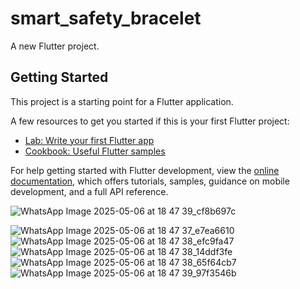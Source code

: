 # smart_safety_bracelet

A new Flutter project.

## Getting Started

This project is a starting point for a Flutter application.

A few resources to get you started if this is your first Flutter project:

- [Lab: Write your first Flutter app](https://docs.flutter.dev/get-started/codelab)
- [Cookbook: Useful Flutter samples](https://docs.flutter.dev/cookbook)

For help getting started with Flutter development, view the
[online documentation](https://docs.flutter.dev/), which offers tutorials,
samples, guidance on mobile development, and a full API reference.

![WhatsApp Image 2025-05-06 at 18 47 39_cf8b697c](https://github.com/user-attachments/assets/e13fcf5d-2ee4-49fb-9fda-8ecceb5ecbd0)


![WhatsApp Image 2025-05-06 at 18 47 37_e7ea6610](https://github.com/user-attachments/assets/a0a44209-bdcb-4e0c-aa10-a0b36a3c1310)
![WhatsApp Image 2025-05-06 at 18 47 38_efc9fa47](https://github.com/user-attachments/assets/faf655b2-41a7-4721-a953-32ec55ab7378)
![WhatsApp Image 2025-05-06 at 18 47 38_14ddf3fe](https://github.com/user-attachments/assets/fa4fb90b-b1dd-48da-9b66-74fc7eff9080)
![WhatsApp Image 2025-05-06 at 18 47 38_65f64cb7](https://github.com/user-attachments/assets/3009cc01-16bf-4abc-98e2-88680504fbe1)
![WhatsApp Image 2025-05-06 at 18 47 39_97f3546b](https://github.com/user-attachments/assets/73221070-908d-4218-914e-f74a6eed3c16)





